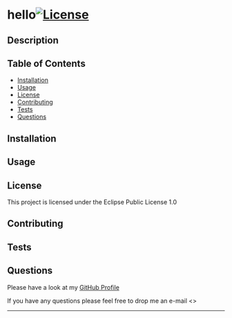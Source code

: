 #  hello[![License](https://img.shields.io/badge/License-EPL_1.0-red.svg)](https://opensource.org/licenses/EPL-1.0)

  ## Description
  
  
  

  ## Table of Contents
  
  * [Installation](#installation)
  * [Usage](#usage)
  * [License](#license)
  * [Contributing](#contributing)
  * [Tests](#tests)
  * [Questions](#questions)

  ## Installation
  
  
  
  
  ## Usage 
  
  
  

  ## License
  
  This project is licensed under the Eclipse Public License 1.0
  
  
  ## Contributing
  
  
  
  
  ## Tests
  
  
  

  ## Questions

  Please have a look at my [GitHub Profile](https://github.com//)

  If you have any questions please feel free to drop me an e-mail <>


  ---